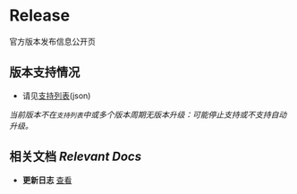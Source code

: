 # Release

官方版本发布信息公开页

## 版本支持情况

- 请见[支持列表](./support_status.md)(json)

*当前版本不在`支持列表`中或多个版本周期无版本升级：可能停止支持或不支持自动升级。*

## 相关文档 *Relevant Docs*

- **更新日志** [查看](../notice/update_logs.md)

